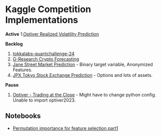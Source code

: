 # Kaggle Competition Implementations

**Active**
1.[Optiver Realized Volatility Prediction](https://www.kaggle.com/c/optiver-realized-volatility-prediction)


**Backlog**
1. [tokkalabs-quantchallenge-24]()
2. [G-Research Crypto Forecasting](https://www.kaggle.com/c/g-research-crypto-forecasting)
3. [Jane Street Market Prediction](https://www.kaggle.com/c/jane-street-market-prediction) - Binary target variable, Anonymized Features.
4. [JPX Tokyo Stock Exchange Prediction](https://www.kaggle.com/competitions/jpx-tokyo-stock-exchange-prediction) - Options and lots of assets.


**Pause**
1. [Optiver - Trading at the Close](https://www.kaggle.com/competitions/optiver-trading-at-the-close/overview) - Might have to change python config. Unable to import optiver2023.


## Notebooks

- [Permutation importance for feature selection part1](https://www.kaggle.com/code/corochann/permutation-importance-for-feature-selection-part1)